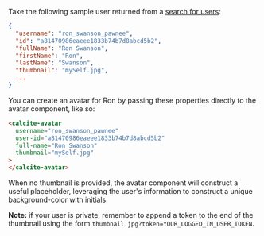 Take the following sample user returned from a [search for users](https://developers.arcgis.com/rest/users-groups-and-items/user-search.htm):

```json
{
  "username": "ron_swanson_pawnee",
  "id": "a81470986eaeee1833b74b7d8abcd5b2",
  "fullName": "Ron Swanson",
  "firstName": "Ron",
  "lastName": "Swanson",
  "thumbnail": "mySelf.jpg",
  ...
}
```

You can create an avatar for Ron by passing these properties directly to the avatar component, like so:

```html
<calcite-avatar
  username="ron_swanson_pawnee"
  user-id="a81470986eaeee1833b74b7d8abcd5b2"
  full-name="Ron Swanson"
  thumbnail="mySelf.jpg"
>
</calcite-avatar>
```

When no thumbnail is provided, the avatar component will construct a useful placeholder, leveraging the user's information to construct a unique background-color with initials.

**Note:** if your user is private, remember to append a token to the end of the thumbnail using the form `thumbnail.jpg?token=YOUR_LOGGED_IN_USER_TOKEN`.
